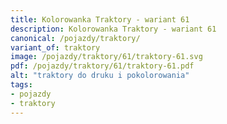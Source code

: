```yaml
---
title: Kolorowanka Traktory - wariant 61
description: Kolorowanka Traktory - wariant 61
canonical: /pojazdy/traktory/
variant_of: traktory
image: /pojazdy/traktory/61/traktory-61.svg
pdf: /pojazdy/traktory/61/traktory-61.pdf
alt: "traktory do druku i pokolorowania"
tags:
- pojazdy
- traktory
---
```

